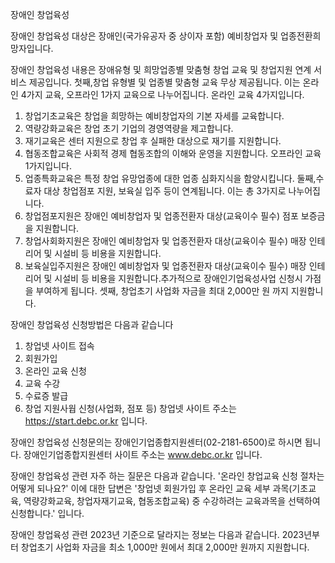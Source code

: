 장애인 창업육성

장애인 창업육성 대상은  장애인(국가유공자 중 상이자 포함) 예비창업자 및 업종전환희망자입니다.

장애인 창업육성 내용은 장애유형 및 희망업종별 맞춤형 창업 교육 및 창업지원 연계 서비스 제공입니다.
첫째,창업 유형별 및 업종별 맞춤형 교육 무상 제공됩니다. 이는 온라인 4가지 교육, 오프라인 1가지 교육으로 나누어집니다.
온라인 교육 4가지입니다.
1. 창업기초교육은 창업을 희망하는 예비창업자의 기본 자세를 교육합니다.
2. 역량강화교육은 창업 초기 기업의 경영역량을 제고합니다.
3. 재기교육은 센터 지원으로 창업 후 실패한 대상으로 재기를 지원합니다.
4. 협동조합교육은 사회적 경제 협동조합의 이해와 운영을 지원합니다.
오프라인 교육 1가지입니다.
1. 업종특화교육은 특정 창업 유망업종에 대한 업종 심화지식을 함양시킵니다.
둘째,수료자 대상 창업점포 지원, 보육실 입주 등이 연계됩니다. 이는 총 3가지로 나누어집니다.
1. 창업점포지원은 장애인 예비창업자 및 업종전환자 대상(교육이수 필수) 점포 보증금을 지원합니다.
2. 창업사회화지원은 장애인 예비창업자 및 업종전환자 대상(교육이수 필수) 매장 인테리어 및 시설비 등 비용을 지원합니다.
3. 보육실입주지원은 장애인 예비창업자 및 업종전환자 대상(교육이수 필수) 매장 인테리어 및 시설비 등 비용을 지원합니다.추가적으로 장애인기업육성사업 신청시 가점을 부여하게 됩니다.
셋째, 창업초기 사업화 자금을 최대 2,000만 원 까지 지원합니다.

장애인 창업육성 신청방법은 다음과 같습니다
1. 창업넷 사이트 접속
2. 회원가입
3. 온라인 교육 신청
4. 교육 수강
5. 수료증 발급
6. 창업 지원사웝 신청(사업화, 점포 등)
창업넷 사이트 주소는 https://start.debc.or.kr 입니다.

장애인 창업육성 신청문의는 장애인기업종합지원센터(02-2181-6500)로 하시면 됩니다.
장애인기업종합지원센터 사이트 주소는 www.debc.or.kr 입니다.

장애인 창업육성 관련 자주 하는 질문은 다음과 같습니다.
'온라인 창업교육 신청 절차는 어떻게 되나요?' 이에 대한 답변은 '창업넷 회원가입 후 온라인 교육 세부 과목(기초교육, 역량강화교육, 창업자재기교육, 협동조합교육) 중 수강하려는 교육과목을 선택하여 신청합니다.' 입니다.

장애인 창업육성 관련 2023년 기준으로 달라지는 정보는 다음과 같습니다.
2023년부터 창업초기 사업화 자금을 최소 1,000만 원에서 최대 2,000만 원까지 지원합니다.